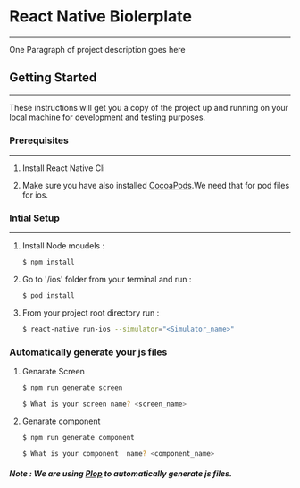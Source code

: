 # React Native Biolerplate
---
One Paragraph of project description goes here

## Getting Started
---
These instructions will get you a copy of the project up and running on your local machine for development and testing purposes.


### Prerequisites
---

1. Install React Native Cli

2. Make sure you have also installed [CocoaPods](https://guides.cocoapods.org/using/getting-started.html).We need that      for pod files for ios.

### Intial Setup
---
1. Install Node moudels :

    ```sh
    $ npm install
    ```

2. Go to '/ios' folder from your terminal and run :

    ```sh
    $ pod install
    ```

3. From your project root directory run :

    ```sh
    $ react-native run-ios --simulator="<Simulator_name>"
    ```  

### Automatically generate your js files

1. Genarate Screen

    ```sh
    $ npm run generate screen

    $ What is your screen name? <screen_name>
    ```

1. Genarate component

    ```sh
    $ npm run generate component

    $ What is your component  name? <component_name>
    ```

##### Note : We are using [Plop](https://plopjs.com/ "Plop") to automatically generate js files.